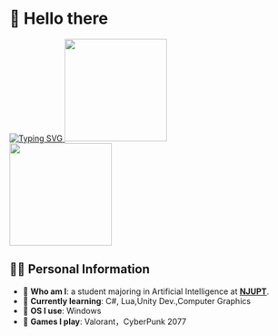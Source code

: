 # 👋 Hello there 

<a href="https://git.io/typing-svg">
  <img src="https://readme-typing-svg.demolab.com?font=Fira+Code&pause=1000&random=false&width=435&separator=%3D&lines=Debug.Log(%22Hello,+world!%22);" alt="Typing SVG" />
</a>

<img src='https://github-readme-stats-swart-one-32.vercel.app/api/top-langs?username=whisper3zzz&layout=compact&theme=transparent&hide=javascript,html,css' height="180px"/>

<br>

<img src='https://github-readme-stats-swart-one-32.vercel.app/api?username=whisper3zzz&show_icons=true&theme=radical' height="180px" />

## 🏃‍♂️ Personal Information
- 🔭 **Who am I**: a student majoring in Artificial Intelligence at [**NJUPT**](https://www.njupt.edu.cn/).
- 🌱 **Currently learning**: C#, Lua,Unity Dev.,Computer Graphics
- 🐧 **OS I use**: Windows
- 🧊 **Games I play**: Valorant，CyberPunk 2077
